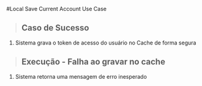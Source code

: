 #Local Save Current Account Use Case

>## Caso de Sucesso
1. Sistema grava o token de acesso do usuário no Cache de forma segura

>## Execução - Falha ao gravar no cache
1. Sistema retorna uma mensagem de erro inesperado